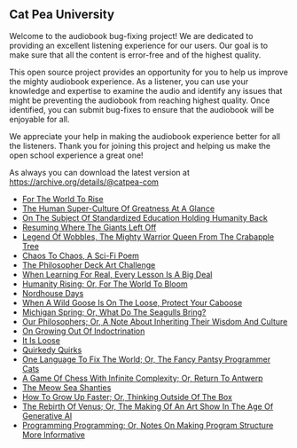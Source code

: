 Cat Pea University
---

Welcome to the audiobook bug-fixing project! We are dedicated to providing an excellent listening experience for our users. Our goal is to make sure that all the content is error-free and of the highest quality.

This open source project provides an opportunity for you to help us improve the mighty audiobook experience. As a listener, you can use your knowledge and expertise to examine the audio and identify any issues that might be preventing the audiobook from reaching highest quality. Once identified, you can submit bug-fixes to ensure that the audiobook will be enjoyable for all.

We appreciate your help in making the audiobook experience better for all the listeners. Thank you for joining this project and helping us make the open school experience a great one!

As always you can download the latest version at https://archive.org/details/@catpea-com

- [For The World To Rise](docs/poem-1122.mp3)
- [The Human Super-Culture Of Greatness At A Glance](docs/poem-1121.mp3)
- [On The Subject Of Standardized Education Holding Humanity Back](docs/poem-1120.mp3)
- [Resuming Where The Giants Left Off](docs/poem-1119.mp3)
- [Legend Of Wobbles, The Mighty Warrior Queen From The Crabapple Tree](docs/poem-1118.mp3)
- [Chaos To Chaos, A Sci-Fi Poem](docs/poem-1117.mp3)
- [The Philosopher Deck Art Challenge](docs/poem-1116.mp3)
- [When Learning For Real, Every Lesson Is A Big Deal](docs/poem-1115.mp3)
- [Humanity Rising; Or, For The World To Bloom](docs/poem-1114.mp3)
- [Nordhouse Days](docs/poem-1113.mp3)
- [When A Wild Goose Is On The Loose, Protect Your Caboose](docs/poem-1112.mp3)
- [Michigan Spring; Or, What Do The Seagulls Bring?](docs/poem-1111.mp3)
- [Our Philosophers; Or, A Note About Inheriting Their Wisdom And Culture](docs/poem-1110.mp3)
- [On Growing Out Of Indoctrination](docs/poem-1109.mp3)
- [It Is Loose](docs/poem-1108.mp3)
- [Quirkedy Quirks](docs/poem-1107.mp3)
- [One Language To Fix The World; Or, The Fancy Pantsy Programmer Cats](docs/poem-1106.mp3)
- [A Game Of Chess With Infinite Complexity; Or, Return To Antwerp](docs/poem-1105.mp3)
- [The Meow Sea Shanties](docs/poem-1104.mp3)
- [How To Grow Up Faster; Or, Thinking Outside Of The Box](docs/poem-1103.mp3)
- [The Rebirth Of Venus; Or, The Making Of An Art Show In The Age Of Generative AI](docs/poem-1102.mp3)
- [Programming Programming; Or, Notes On Making Program Structure More Informative](docs/poem-1101.mp3)


